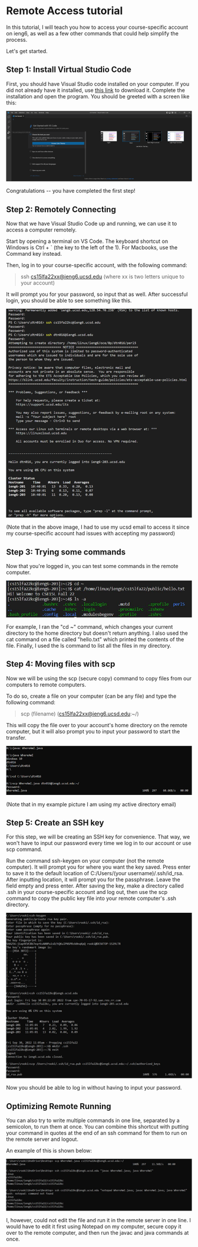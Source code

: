# Remote Access tutorial

In this tutorial, I will teach you how to access your course-specific account on ieng6, as well as a few other commands that could help simplify the process.

Let's get started.

## Step 1: Install Virtual Studio Code

First, you should have Visual Studio code installed on your computer. If you did not already have it installed, use [this link](code.visualstudio.com)  to download it. Complete the installation and open the program. You should be greeted with a screen like this:

![Image](vsc.png)

Congratulations -- you have completed the first step!

## Step 2: Remotely Connecting

Now that we have Visual Studio Code up and running, we can use it to access a computer remotely. 

Start by opening a terminal on VS Code. The keyboard shortcut on Windows is Ctrl + ` (the key to the left of the 1). For Macbooks, use the Command key instead.

Then, log in to your course-specific account, with the following command:

> ssh cs15lfa22xx@ieng6.ucsd.edu (where xx is two letters unique to your account)

It will prompt you for your password, so input that as well. After successful login, you should be able to see something like this.

![Image](login.png)

(Note that in the above image, I had to use my ucsd email to access it since my course-specific account had issues with accepting my password)

## Step 3: Trying some commands

Now that you're logged in, you can test some commands in the remote computer.

![Image](commandrun2.JPG)

For example, I ran the "cd ~" command, which changes your current directory to the home directory but doesn't return anything. I also used the cat command on a file called "hello.txt" which printed the contents of the file. Finally, I used the ls command to list all the files in my directory.

## Step 4: Moving files with scp

Now we will be using the scp (secure copy) command to copy files from our computers to remote computers. 

To do so, create a file on your computer (can be any file) and type the following command:

> scp (filename) (cs15lfa22xx@ieng6.ucsd.edu:~/)

This will copy the file over to your account's home directory on the remote computer, but it will also prompt you to input your password to start the transfer.

![Image](scp.png)

(Note that in my example picture I am using my active directory email)

## Step 5: Create an SSH key

For this step, we will be creating an SSH key for convenience. That way, we won't have to input our password every time we log in to our account or use scp command. 

Run the command ssh-keygen on your computer (not the remote computer). It will prompt you for where you want the key saved. Press enter to save it to the default location of C:/Users/(your username)/.ssh/id_rsa.
After inputting location, it will prompt you for the passphrase. Leave the field empty and press enter. After saving the key, make a directory called .ssh in your course-specific account and log out, then use the scp command to copy the public key file into your remote computer's .ssh directory.

![Image](sshkey.jpg)

Now you should be able to log in without having to input your password.

## Optimizing Remote Running

You can also try to write multiple commands in one line, separated by a semicolon, to run them at once. You can combine this shortcut with putting your command in quotes at the end of an ssh command for them to run on the remote server and logout. 

An example of this is shown below:

![Image](combin.JPG)

I, however, could not edit the file and run it in the remote server in one line. I would have to edit it first using Notepad on my computer, secure copy it over to the remote computer, and then run the javac and java commands at once.
